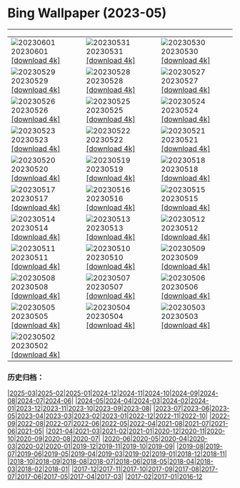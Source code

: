 # Bing Wallpaper (2023-05)
**************

<table><tr><td><img class="wallpaper" src="https://www.bing.com/th?id=OHR.ReefAwareness_EN-GB8413195988_1920x1080.jpg" alt="20230601"> 20230601 <a href="https://www.bing.com/th?id=OHR.ReefAwareness_EN-GB8413195988_UHD.jpg">[download 4k]</a></td><td><img class="wallpaper" src="https://www.bing.com/th?id=OHR.WorldOtterDay_EN-GB8244382691_1920x1080.jpg" alt="20230531"> 20230531 <a href="https://www.bing.com/th?id=OHR.WorldOtterDay_EN-GB8244382691_UHD.jpg">[download 4k]</a></td><td><img class="wallpaper" src="https://www.bing.com/th?id=OHR.HiddenBeach_EN-GB8069559148_1920x1080.jpg" alt="20230530"> 20230530 <a href="https://www.bing.com/th?id=OHR.HiddenBeach_EN-GB8069559148_UHD.jpg">[download 4k]</a></td></tr><tr><td><img class="wallpaper" src="https://www.bing.com/th?id=OHR.FitzwilliamMuseum_EN-GB7777112861_1920x1080.jpg" alt="20230529"> 20230529 <a href="https://www.bing.com/th?id=OHR.FitzwilliamMuseum_EN-GB7777112861_UHD.jpg">[download 4k]</a></td><td><img class="wallpaper" src="https://www.bing.com/th?id=OHR.TegallalangTerrace_EN-GB7684726638_1920x1080.jpg" alt="20230528"> 20230528 <a href="https://www.bing.com/th?id=OHR.TegallalangTerrace_EN-GB7684726638_UHD.jpg">[download 4k]</a></td><td><img class="wallpaper" src="https://www.bing.com/th?id=OHR.AloeDichotomum_EN-GB7507888619_1920x1080.jpg" alt="20230527"> 20230527 <a href="https://www.bing.com/th?id=OHR.AloeDichotomum_EN-GB7507888619_UHD.jpg">[download 4k]</a></td></tr><tr><td><img class="wallpaper" src="https://www.bing.com/th?id=OHR.WatSriSawai_EN-GB7423413292_1920x1080.jpg" alt="20230526"> 20230526 <a href="https://www.bing.com/th?id=OHR.WatSriSawai_EN-GB7423413292_UHD.jpg">[download 4k]</a></td><td><img class="wallpaper" src="https://www.bing.com/th?id=OHR.TheHayFestival_EN-GB7328956560_1920x1080.jpg" alt="20230525"> 20230525 <a href="https://www.bing.com/th?id=OHR.TheHayFestival_EN-GB7328956560_UHD.jpg">[download 4k]</a></td><td><img class="wallpaper" src="https://www.bing.com/th?id=OHR.OldFortress_EN-GB7211028147_1920x1080.jpg" alt="20230524"> 20230524 <a href="https://www.bing.com/th?id=OHR.OldFortress_EN-GB7211028147_UHD.jpg">[download 4k]</a></td></tr><tr><td><img class="wallpaper" src="https://www.bing.com/th?id=OHR.WesternBoxTurtle_EN-GB7102181609_1920x1080.jpg" alt="20230523"> 20230523 <a href="https://www.bing.com/th?id=OHR.WesternBoxTurtle_EN-GB7102181609_UHD.jpg">[download 4k]</a></td><td><img class="wallpaper" src="https://www.bing.com/th?id=OHR.BiodiverseCostaRica_EN-GB7008355136_1920x1080.jpg" alt="20230522"> 20230522 <a href="https://www.bing.com/th?id=OHR.BiodiverseCostaRica_EN-GB7008355136_UHD.jpg">[download 4k]</a></td><td><img class="wallpaper" src="https://www.bing.com/th?id=OHR.PontdArcole_EN-GB6835023826_1920x1080.jpg" alt="20230521"> 20230521 <a href="https://www.bing.com/th?id=OHR.PontdArcole_EN-GB6835023826_UHD.jpg">[download 4k]</a></td></tr><tr><td><img class="wallpaper" src="https://www.bing.com/th?id=OHR.EuropeanHoneybee_EN-GB6665127718_1920x1080.jpg" alt="20230520"> 20230520 <a href="https://www.bing.com/th?id=OHR.EuropeanHoneybee_EN-GB6665127718_UHD.jpg">[download 4k]</a></td><td><img class="wallpaper" src="https://www.bing.com/th?id=OHR.SumatranRhino_EN-GB6546826418_1920x1080.jpg" alt="20230519"> 20230519 <a href="https://www.bing.com/th?id=OHR.SumatranRhino_EN-GB6546826418_UHD.jpg">[download 4k]</a></td><td><img class="wallpaper" src="https://www.bing.com/th?id=OHR.MuseoSoumaya_EN-GB1309622714_1920x1080.jpg" alt="20230518"> 20230518 <a href="https://www.bing.com/th?id=OHR.MuseoSoumaya_EN-GB1309622714_UHD.jpg">[download 4k]</a></td></tr><tr><td><img class="wallpaper" src="https://www.bing.com/th?id=OHR.CormorantBridge_EN-GB0868004148_1920x1080.jpg" alt="20230517"> 20230517 <a href="https://www.bing.com/th?id=OHR.CormorantBridge_EN-GB0868004148_UHD.jpg">[download 4k]</a></td><td><img class="wallpaper" src="https://www.bing.com/th?id=OHR.AmericanWetlands_EN-GB0581738756_1920x1080.jpg" alt="20230516"> 20230516 <a href="https://www.bing.com/th?id=OHR.AmericanWetlands_EN-GB0581738756_UHD.jpg">[download 4k]</a></td><td><img class="wallpaper" src="https://www.bing.com/th?id=OHR.MorroJable_EN-GB0206716654_1920x1080.jpg" alt="20230515"> 20230515 <a href="https://www.bing.com/th?id=OHR.MorroJable_EN-GB0206716654_UHD.jpg">[download 4k]</a></td></tr><tr><td><img class="wallpaper" src="https://www.bing.com/th?id=OHR.OdocoileusVirginianus_EN-GB9846632194_1920x1080.jpg" alt="20230514"> 20230514 <a href="https://www.bing.com/th?id=OHR.OdocoileusVirginianus_EN-GB9846632194_UHD.jpg">[download 4k]</a></td><td><img class="wallpaper" src="https://www.bing.com/th?id=OHR.SonnyBonoPelicans_EN-GB9377908080_1920x1080.jpg" alt="20230513"> 20230513 <a href="https://www.bing.com/th?id=OHR.SonnyBonoPelicans_EN-GB9377908080_UHD.jpg">[download 4k]</a></td><td><img class="wallpaper" src="https://www.bing.com/th?id=OHR.WildLupine_EN-GB8885934265_1920x1080.jpg" alt="20230512"> 20230512 <a href="https://www.bing.com/th?id=OHR.WildLupine_EN-GB8885934265_UHD.jpg">[download 4k]</a></td></tr><tr><td><img class="wallpaper" src="https://www.bing.com/th?id=OHR.FootballField_EN-GB7873108108_1920x1080.jpg" alt="20230511"> 20230511 <a href="https://www.bing.com/th?id=OHR.FootballField_EN-GB7873108108_UHD.jpg">[download 4k]</a></td><td><img class="wallpaper" src="https://www.bing.com/th?id=OHR.CordouanLighthouse_EN-GB6417431530_1920x1080.jpg" alt="20230510"> 20230510 <a href="https://www.bing.com/th?id=OHR.CordouanLighthouse_EN-GB6417431530_UHD.jpg">[download 4k]</a></td><td><img class="wallpaper" src="https://www.bing.com/th?id=OHR.TheYorkshireDales_EN-GB8640579102_1920x1080.jpg" alt="20230509"> 20230509 <a href="https://www.bing.com/th?id=OHR.TheYorkshireDales_EN-GB8640579102_UHD.jpg">[download 4k]</a></td></tr><tr><td><img class="wallpaper" src="https://www.bing.com/th?id=OHR.TheChaps_EN-GB5623728723_1920x1080.jpg" alt="20230508"> 20230508 <a href="https://www.bing.com/th?id=OHR.TheChaps_EN-GB5623728723_UHD.jpg">[download 4k]</a></td><td><img class="wallpaper" src="https://www.bing.com/th?id=OHR.SealLaughing_EN-GB5277006835_1920x1080.jpg" alt="20230507"> 20230507 <a href="https://www.bing.com/th?id=OHR.SealLaughing_EN-GB5277006835_UHD.jpg">[download 4k]</a></td><td><img class="wallpaper" src="https://www.bing.com/th?id=OHR.CollegiateChurch_EN-GB2302415888_1920x1080.jpg" alt="20230506"> 20230506 <a href="https://www.bing.com/th?id=OHR.CollegiateChurch_EN-GB2302415888_UHD.jpg">[download 4k]</a></td></tr><tr><td><img class="wallpaper" src="https://www.bing.com/th?id=OHR.Popocatepetl_EN-GB3272306048_1920x1080.jpg" alt="20230505"> 20230505 <a href="https://www.bing.com/th?id=OHR.Popocatepetl_EN-GB3272306048_UHD.jpg">[download 4k]</a></td><td><img class="wallpaper" src="https://www.bing.com/th?id=OHR.RebelBase_EN-GB0256294399_1920x1080.jpg" alt="20230504"> 20230504 <a href="https://www.bing.com/th?id=OHR.RebelBase_EN-GB0256294399_UHD.jpg">[download 4k]</a></td><td><img class="wallpaper" src="https://www.bing.com/th?id=OHR.ThreeWildebeest_EN-GB6085832180_1920x1080.jpg" alt="20230503"> 20230503 <a href="https://www.bing.com/th?id=OHR.ThreeWildebeest_EN-GB6085832180_UHD.jpg">[download 4k]</a></td></tr><tr><td><img class="wallpaper" src="https://www.bing.com/th?id=OHR.KlostersSerneus_EN-GB0372620771_1920x1080.jpg" alt="20230502"> 20230502 <a href="https://www.bing.com/th?id=OHR.KlostersSerneus_EN-GB0372620771_UHD.jpg">[download 4k]</a></td><td></td><td></td></tr></table>

### 历史归档：

|[2025-03](/../2025-03/2025-03.md)|[2025-02](/../2025-02/2025-02.md)|[2025-01](/../2025-01/2025-01.md)|[2024-12](/../2024-12/2024-12.md)|[2024-11](/../2024-11/2024-11.md)|[2024-10](/../2024-10/2024-10.md)|[2024-09](/../2024-09/2024-09.md)|[2024-08](/../2024-08/2024-08.md)|[2024-07](/../2024-07/2024-07.md)|[2024-06](/../2024-06/2024-06.md)|
|[2024-05](/../2024-05/2024-05.md)|[2024-04](/../2024-04/2024-04.md)|[2024-03](/../2024-03/2024-03.md)|[2024-02](/../2024-02/2024-02.md)|[2024-01](/../2024-01/2024-01.md)|[2023-12](/../2023-12/2023-12.md)|[2023-11](/../2023-11/2023-11.md)|[2023-10](/../2023-10/2023-10.md)|[2023-09](/../2023-09/2023-09.md)|[2023-08](/../2023-08/2023-08.md)|
|[2023-07](/../2023-07/2023-07.md)|[2023-06](/../2023-06/2023-06.md)|[2023-05](/2023-05.md)|[2023-04](/../2023-04/2023-04.md)|[2023-03](/../2023-03/2023-03.md)|[2023-02](/../2023-02/2023-02.md)|[2023-01](/../2023-01/2023-01.md)|[2022-12](/../2022-12/2022-12.md)|[2022-11](/../2022-11/2022-11.md)|[2022-10](/../2022-10/2022-10.md)|
|[2022-09](/../2022-09/2022-09.md)|[2022-08](/../2022-08/2022-08.md)|[2022-07](/../2022-07/2022-07.md)|[2022-06](/../2022-06/2022-06.md)|[2022-05](/../2022-05/2022-05.md)|[2022-04](/../2022-04/2022-04.md)|[2021-08](/../2021-08/2021-08.md)|[2021-07](/../2021-07/2021-07.md)|[2021-06](/../2021-06/2021-06.md)|[2021-05](/../2021-05/2021-05.md)|
|[2021-04](/../2021-04/2021-04.md)|[2021-03](/../2021-03/2021-03.md)|[2021-02](/../2021-02/2021-02.md)|[2021-01](/../2021-01/2021-01.md)|[2020-12](/../2020-12/2020-12.md)|[2020-11](/../2020-11/2020-11.md)|[2020-10](/../2020-10/2020-10.md)|[2020-09](/../2020-09/2020-09.md)|[2020-08](/../2020-08/2020-08.md)|[2020-07](/../2020-07/2020-07.md)|
|[2020-06](/../2020-06/2020-06.md)|[2020-05](/../2020-05/2020-05.md)|[2020-04](/../2020-04/2020-04.md)|[2020-03](/../2020-03/2020-03.md)|[2020-02](/../2020-02/2020-02.md)|[2020-01](/../2020-01/2020-01.md)|[2019-12](/../2019-12/2019-12.md)|[2019-11](/../2019-11/2019-11.md)|[2019-10](/../2019-10/2019-10.md)|[2019-09](/../2019-09/2019-09.md)|
|[2019-08](/../2019-08/2019-08.md)|[2019-07](/../2019-07/2019-07.md)|[2019-06](/../2019-06/2019-06.md)|[2019-05](/../2019-05/2019-05.md)|[2019-04](/../2019-04/2019-04.md)|[2019-03](/../2019-03/2019-03.md)|[2019-02](/../2019-02/2019-02.md)|[2019-01](/../2019-01/2019-01.md)|[2018-12](/../2018-12/2018-12.md)|[2018-11](/../2018-11/2018-11.md)|
|[2018-10](/../2018-10/2018-10.md)|[2018-09](/../2018-09/2018-09.md)|[2018-08](/../2018-08/2018-08.md)|[2018-07](/../2018-07/2018-07.md)|[2018-06](/../2018-06/2018-06.md)|[2018-05](/../2018-05/2018-05.md)|[2018-04](/../2018-04/2018-04.md)|[2018-03](/../2018-03/2018-03.md)|[2018-02](/../2018-02/2018-02.md)|[2018-01](/../2018-01/2018-01.md)|
|[2017-12](/../2017-12/2017-12.md)|[2017-11](/../2017-11/2017-11.md)|[2017-10](/../2017-10/2017-10.md)|[2017-09](/../2017-09/2017-09.md)|[2017-08](/../2017-08/2017-08.md)|[2017-07](/../2017-07/2017-07.md)|[2017-06](/../2017-06/2017-06.md)|[2017-05](/../2017-05/2017-05.md)|[2017-04](/../2017-04/2017-04.md)|[2017-03](/../2017-03/2017-03.md)|
|[2017-02](/../2017-02/2017-02.md)|[2017-01](/../2017-01/2017-01.md)|[2016-12](/../2016-12/2016-12.md)